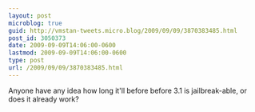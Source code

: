 ```yaml
---
layout: post
microblog: true
guid: http://vmstan-tweets.micro.blog/2009/09/09/3870383485.html
post_id: 3050373
date: 2009-09-09T14:06:00-0600
lastmod: 2009-09-09T14:06:00-0600
type: post
url: /2009/09/09/3870383485.html
---
```

Anyone have any idea how long it'll before before 3.1 is jailbreak-able, or does it already work?
